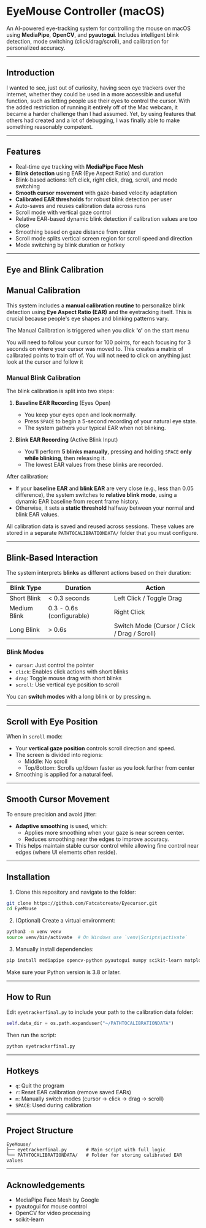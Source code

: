 # EyeMouse Controller (macOS)

An AI-powered eye-tracking system for controlling the mouse on macOS using **MediaPipe**, **OpenCV**, and **pyautogui**. Includes intelligent blink detection, mode switching (click/drag/scroll), and calibration for personalized accuracy.

---

## Introduction

I wanted to see, just out of curiosity, having seen eye trackers over the internet, whether they could be used in a more accessible and useful function, such as letting people use their eyes to control the cursor. With the added restriction of running it entirely off of the Mac webcam, it became a harder challenge than I had assumed. Yet, by using features that others had created and a lot of debugging, I was finally able to make something reasonably competent.

---

## Features

- Real-time eye tracking with **MediaPipe Face Mesh**
- **Blink detection** using EAR (Eye Aspect Ratio) and duration
- Blink-based actions: left click, right click, drag, scroll, and mode switching
- **Smooth cursor movement** with gaze-based velocity adaptation
- **Calibrated EAR thresholds** for robust blink detection per user
- Auto-saves and reuses calibration data across runs
- Scroll mode with vertical gaze control
- Relative EAR-based dynamic blink detection if calibration values are too close
- Smoothing based on gaze distance from center
- Scroll mode splits vertical screen region for scroll speed and direction
- Mode switching by blink duration or hotkey

---

## Eye and Blink Calibration

## Manual Calibration
This system includes a **manual calibration routine** to personalize blink detection using **Eye Aspect Ratio (EAR)** and the eyetracking itself. This is crucial because people's eye shapes and blinking patterns vary.

The Manual Calibration is triggered when you click **'c'** on the start menu

You will need to follow your cursor for 100 points, for each focusing for 3 seconds on where your cursor was moved to.
This creates a matrix of calibrated points to train off of.
You will not need to click on anything just look at the cursor and follow it

### Manual Blink Calibration

The blink calibration is split into two steps:

1. **Baseline EAR Recording** (Eyes Open)
   - You keep your eyes open and look normally.
   - Press `SPACE` to begin a 5-second recording of your natural eye state.
   - The system gathers your typical EAR when not blinking.

2. **Blink EAR Recording** (Active Blink Input)
   - You'll perform **5 blinks manually**, pressing and holding `SPACE` **only while blinking**, then releasing it.
   - The lowest EAR values from these blinks are recorded.

After calibration:

- If your **baseline EAR** and **blink EAR** are very close (e.g., less than 0.05 difference), the system switches to **relative blink mode**, using a dynamic EAR baseline from recent frame history.
- Otherwise, it sets a **static threshold** halfway between your normal and blink EAR values.

All calibration data is saved and reused across sessions. These values are stored in a separate `PATHTOCALIBRATIONDATA/` folder that you must configure.

---

## Blink-Based Interaction

The system interprets **blinks** as different actions based on their duration:

| Blink Type       | Duration               | Action                               |
|------------------|------------------------|--------------------------------------|
| Short Blink      | < 0.3 seconds          | Left Click / Toggle Drag             |
| Medium Blink     | 0.3 - 0.6s (configurable) | Right Click                         |
| Long Blink       | > 0.6s                 | Switch Mode (Cursor / Click / Drag / Scroll) |

### Blink Modes
- `cursor`: Just control the pointer
- `click`: Enables click actions with short blinks
- `drag`: Toggle mouse drag with short blinks
- `scroll`: Use vertical eye position to scroll

You can **switch modes** with a long blink or by pressing `m`.

---

## Scroll with Eye Position

When in `scroll` mode:

- Your **vertical gaze position** controls scroll direction and speed.
- The screen is divided into regions:
  - Middle: No scroll
  - Top/Bottom: Scrolls up/down faster as you look further from center
- Smoothing is applied for a natural feel.

---

## Smooth Cursor Movement

To ensure precision and avoid jitter:

- **Adaptive smoothing** is used, which:
  - Applies more smoothing when your gaze is near screen center.
  - Reduces smoothing near the edges to improve accuracy.
- This helps maintain stable cursor control while allowing fine control near edges (where UI elements often reside).

---

## Installation

1. Clone this repository and navigate to the folder:
```bash
git clone https://github.com/Fatcatcreate/Eyecursor.git
cd EyeMouse
```

2. (Optional) Create a virtual environment:
```bash
python3 -m venv venv
source venv/bin/activate  # On Windows use `venv\Scripts\activate`
```

3. Manually install dependencies:
```bash
pip install mediapipe opencv-python pyautogui numpy scikit-learn matplotlib
```

Make sure your Python version is 3.8 or later.

---

## How to Run

Edit `eyetrackerfinal.py` to include your path to the calibration data folder:
```python
self.data_dir = os.path.expanduser("~/PATHTOCALIBRATIONDATA")
```
Then run the script:
```bash
python eyetrackerfinal.py
```

---

## Hotkeys

- `q`: Quit the program
- `r`: Reset EAR calibration (remove saved EARs)
- `m`: Manually switch modes (cursor → click → drag → scroll)
- `SPACE`: Used during calibration

---

## Project Structure

```
EyeMouse/
├── eyetrackerfinal.py       # Main script with full logic
└── PATHTOCALIBRATIONDATA/   # Folder for storing calibrated EAR values
```

---

## Acknowledgements

- MediaPipe Face Mesh by Google
- pyautogui for mouse control
- OpenCV for video processing
- scikit-learn 
